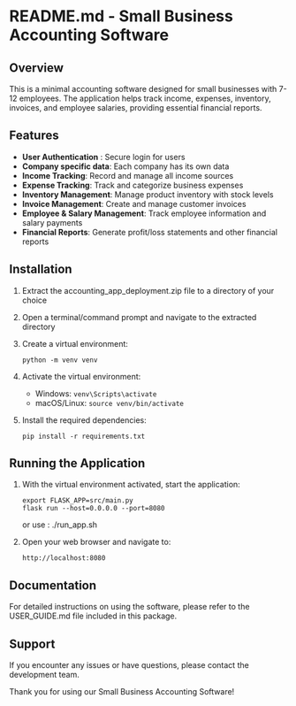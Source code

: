 # README.md - Small Business Accounting Software

## Overview

This is a minimal accounting software designed for small businesses with 7-12 employees. The application helps track income, expenses, inventory, invoices, and employee salaries, providing essential financial reports.

## Features

- **User Authentication** : Secure login for users
- **Company specific data**: Each company has its own data
- **Income Tracking**: Record and manage all income sources
- **Expense Tracking**: Track and categorize business expenses
- **Inventory Management**: Manage product inventory with stock levels
- **Invoice Management**: Create and manage customer invoices
- **Employee & Salary Management**: Track employee information and salary payments
- **Financial Reports**: Generate profit/loss statements and other financial reports

## Installation

1. Extract the accounting_app_deployment.zip file to a directory of your choice
2. Open a terminal/command prompt and navigate to the extracted directory
3. Create a virtual environment:

   ```
   python -m venv venv
   ```

4. Activate the virtual environment:
   - Windows: `venv\Scripts\activate`
   - macOS/Linux: `source venv/bin/activate`
5. Install the required dependencies:

   ```
   pip install -r requirements.txt
   ```

## Running the Application

1. With the virtual environment activated, start the application:

   ```
   export FLASK_APP=src/main.py
   flask run --host=0.0.0.0 --port=8080
   ```
   or use : ./run_app.sh

2. Open your web browser and navigate to:

   ```
   http://localhost:8080
   ```

## Documentation

For detailed instructions on using the software, please refer to the USER_GUIDE.md file included in this package.

## Support

If you encounter any issues or have questions, please contact the development team.

Thank you for using our Small Business Accounting Software!
